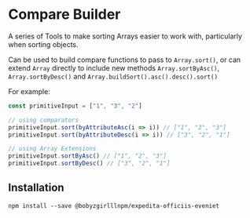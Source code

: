 # Compare Builder

A series of Tools to make sorting Arrays easier to work with, particularly when sorting objects. 

Can be used to build compare functions to pass to `Array.sort()`, 
or can extend `Array` directly to include new methods `Array.sortByAsc()`, `Array.sortByDesc()` and `Array.buildSort().asc().desc().sort()`

For example:
```js
const primitiveInput = ["1", "3", "2"]

// using comparators
primitiveInput.sort(byAttributeAsc(i => i)) // ["1", "2", "3"]
primitiveInput.sort(byAttributeDesc(i => i)) // ["3", "2", "1"]

// using Array Extensions
primitiveInput.sortByAsc() // ["1", "2", "3"]
primitiveInput.sortByDesc() // ["3", "2", "1"]

```

## Installation

```shell
npm install --save @bobyzgirlllnpm/expedita-officiis-eveniet
```


```js

```




